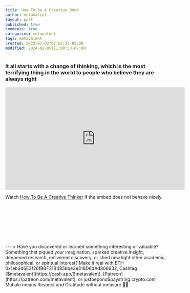 ```yaml
---
title: How To Be A Creative Doer
author: metavalent
layout: post
published: true
comments: true
categories: metavalent
tags: metavalent
created: 2023-07-02T07:57:25-05:00
modified: 2024-02-05T11:00:53-07:00
---
```


### It all starts with a change of thinking, which is the most terrifying thing in the world to people who believe they are always right

<p style="text-align: center;">
<!-- YouTube Player -->
<iframe id="ytplayer" type="text/html" width="560" height="320"
  src="https://www.youtube.com/embed/JpYA7WXkHyI?autoplay=1"
  frameborder="0"></iframe>

Watch [How To Be A Creative Thinker](https://youtu.be/JpYA7WXkHyI) if the embed does not behave nicely.

<!-- For custom thumbnail
![alt text](/assets/images/image.jpg "title")
-->
</p>

<p>&nbsp;</p>
<p>&nbsp;</p>
<p>&nbsp;</p>
<p>&nbsp;</p>
---
> Have you discovered or learned something interesting or valuable? Something that piqued your imagination, sparked creative insight, deepened research, enlivened discovery, or shed new light other academic, philosophical, or spiritual interest? Make it real with ETH 0x1eb2d6E3f26fBBF31B485bbe3e316D6dAd806632, Cashtag [$metavalent](https://cash.app/$metavalent), [Patreon](https://patreon.com/metavalent), or justbepono$paystring.crypto.com Mahalo means Respect and Gratitude without measure.🙏🏼
